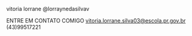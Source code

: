 vitoria lorrane
@lorraynedasilvav

ENTRE EM CONTATO COMIGO 
vitoria.lorrane.silva03@escola.pr.gov.br
(43)99517221
